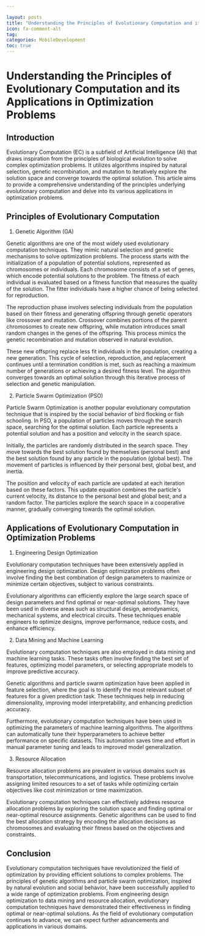 ```yaml
---

layout: posts
title: "Understanding the Principles of Evolutionary Computation and its Applications in Optimization Problems"
icon: fa-comment-alt
tag:      
categories: MobileDevelopment
toc: true
---
```




# Understanding the Principles of Evolutionary Computation and its Applications in Optimization Problems

## Introduction

Evolutionary Computation (EC) is a subfield of Artificial Intelligence (AI) that draws inspiration from the principles of biological evolution to solve complex optimization problems. It utilizes algorithms inspired by natural selection, genetic recombination, and mutation to iteratively explore the solution space and converge towards the optimal solution. This article aims to provide a comprehensive understanding of the principles underlying evolutionary computation and delve into its various applications in optimization problems.

## Principles of Evolutionary Computation

1. Genetic Algorithm (GA)

Genetic algorithms are one of the most widely used evolutionary computation techniques. They mimic natural selection and genetic mechanisms to solve optimization problems. The process starts with the initialization of a population of potential solutions, represented as chromosomes or individuals. Each chromosome consists of a set of genes, which encode potential solutions to the problem. The fitness of each individual is evaluated based on a fitness function that measures the quality of the solution. The fitter individuals have a higher chance of being selected for reproduction.

The reproduction phase involves selecting individuals from the population based on their fitness and generating offspring through genetic operators like crossover and mutation. Crossover combines portions of the parent chromosomes to create new offspring, while mutation introduces small random changes in the genes of the offspring. This process mimics the genetic recombination and mutation observed in natural evolution.

These new offspring replace less fit individuals in the population, creating a new generation. This cycle of selection, reproduction, and replacement continues until a termination condition is met, such as reaching a maximum number of generations or achieving a desired fitness level. The algorithm converges towards an optimal solution through this iterative process of selection and genetic manipulation.

2. Particle Swarm Optimization (PSO)

Particle Swarm Optimization is another popular evolutionary computation technique that is inspired by the social behavior of bird flocking or fish schooling. In PSO, a population of particles moves through the search space, searching for the optimal solution. Each particle represents a potential solution and has a position and velocity in the search space.

Initially, the particles are randomly distributed in the search space. They move towards the best solution found by themselves (personal best) and the best solution found by any particle in the population (global best). The movement of particles is influenced by their personal best, global best, and inertia.

The position and velocity of each particle are updated at each iteration based on these factors. This update equation combines the particle's current velocity, its distance to the personal best and global best, and a random factor. The particles explore the search space in a cooperative manner, gradually converging towards the optimal solution.

## Applications of Evolutionary Computation in Optimization Problems

1. Engineering Design Optimization

Evolutionary computation techniques have been extensively applied in engineering design optimization. Design optimization problems often involve finding the best combination of design parameters to maximize or minimize certain objectives, subject to various constraints.

Evolutionary algorithms can efficiently explore the large search space of design parameters and find optimal or near-optimal solutions. They have been used in diverse areas such as structural design, aerodynamics, mechanical systems, and electrical circuits. These techniques enable engineers to optimize designs, improve performance, reduce costs, and enhance efficiency.

2. Data Mining and Machine Learning

Evolutionary computation techniques are also employed in data mining and machine learning tasks. These tasks often involve finding the best set of features, optimizing model parameters, or selecting appropriate models to improve predictive accuracy.

Genetic algorithms and particle swarm optimization have been applied in feature selection, where the goal is to identify the most relevant subset of features for a given prediction task. These techniques help in reducing dimensionality, improving model interpretability, and enhancing prediction accuracy.

Furthermore, evolutionary computation techniques have been used in optimizing the parameters of machine learning algorithms. The algorithms can automatically tune their hyperparameters to achieve better performance on specific datasets. This automation saves time and effort in manual parameter tuning and leads to improved model generalization.

3. Resource Allocation

Resource allocation problems are prevalent in various domains such as transportation, telecommunications, and logistics. These problems involve assigning limited resources to a set of tasks while optimizing certain objectives like cost minimization or time maximization.

Evolutionary computation techniques can effectively address resource allocation problems by exploring the solution space and finding optimal or near-optimal resource assignments. Genetic algorithms can be used to find the best allocation strategy by encoding the allocation decisions as chromosomes and evaluating their fitness based on the objectives and constraints.

## Conclusion

Evolutionary computation techniques have revolutionized the field of optimization by providing efficient solutions to complex problems. The principles of genetic algorithms and particle swarm optimization, inspired by natural evolution and social behavior, have been successfully applied to a wide range of optimization problems. From engineering design optimization to data mining and resource allocation, evolutionary computation techniques have demonstrated their effectiveness in finding optimal or near-optimal solutions. As the field of evolutionary computation continues to advance, we can expect further advancements and applications in various domains.